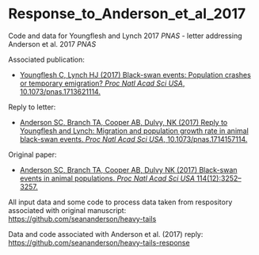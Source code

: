 # Response_to_Anderson_et_al_2017
Code and data for Youngflesh and Lynch 2017 *PNAS* - letter addressing Anderson et al. 2017 *PNAS*



Associated publication:

* [Youngflesh C, Lynch HJ (2017) Black-swan events: Population crashes or temporary emigration? *Proc Natl Acad Sci USA*, 10.1073/pnas.1713621114.](http://www.pnas.org/content/early/2017/10/11/1713621114.full)


Reply to letter:

* [Anderson SC, Branch TA, Cooper AB, Dulvy, NK (2017) Reply to Youngflesh and Lynch: Migration and population growth rate in animal black-swan events. *Proc Natl Acad Sci USA*, 10.1073/pnas.1714157114.](http://www.pnas.org/content/early/2017/10/11/1714157114.full)


Original paper:

* [Anderson SC, Branch TA, Cooper AB, Dulvy NK (2017) Black-swan events in animal populations. *Proc Natl Acad Sci USA* 114(12):3252–3257.](http://www.pnas.org/content/114/12/3252.short)

All input data and some code to process data taken from respository associated with original manuscript: https://github.com/seananderson/heavy-tails

Data and code associated with Anderson et al. (2017) reply: https://github.com/seananderson/heavy-tails-response


